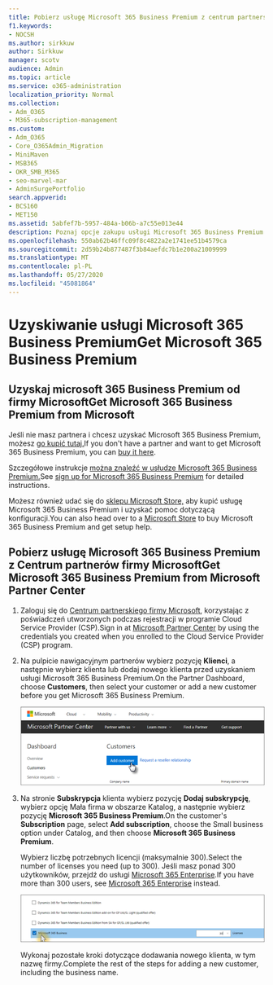 ```yaml
---
title: Pobierz usługę Microsoft 365 Business Premium z centrum partnerskiego
f1.keywords:
- NOCSH
ms.author: sirkkuw
author: Sirkkuw
manager: scotv
audience: Admin
ms.topic: article
ms.service: o365-administration
localization_priority: Normal
ms.collection:
- Adm_O365
- M365-subscription-management
ms.custom:
- Adm_O365
- Core_O365Admin_Migration
- MiniMaven
- MSB365
- OKR_SMB_M365
- seo-marvel-mar
- AdminSurgePortfolio
search.appverid:
- BCS160
- MET150
ms.assetid: 5abfef7b-5957-484a-b06b-a7c55e013e44
description: Poznaj opcje zakupu usługi Microsoft 365 Business Premium i instrukcje krok po kroku dotyczące zakupu go w Centrum partnerów firmy Microsoft.
ms.openlocfilehash: 550ab62b46ffc09f8c4822a2e1741ee51b4579ca
ms.sourcegitcommit: 2d59b24b877487f3b84aefdc7b1e200a21009999
ms.translationtype: MT
ms.contentlocale: pl-PL
ms.lasthandoff: 05/27/2020
ms.locfileid: "45081864"
---
```

# <a name="get-microsoft-365-business-premium"></a><span data-ttu-id="f13b1-103">Uzyskiwanie usługi Microsoft 365 Business Premium</span><span class="sxs-lookup"><span data-stu-id="f13b1-103">Get Microsoft 365 Business Premium</span></span>

## <a name="get-microsoft-365-business-premium-from-microsoft"></a><span data-ttu-id="f13b1-104">Uzyskaj microsoft 365 Business Premium od firmy Microsoft</span><span class="sxs-lookup"><span data-stu-id="f13b1-104">Get Microsoft 365 Business Premium from Microsoft</span></span>

<span data-ttu-id="f13b1-105">Jeśli nie masz partnera i chcesz uzyskać Microsoft 365 Business Premium, możesz [go kupić tutaj.](https://www.microsoft.com/en-US/microsoft-365/business)</span><span class="sxs-lookup"><span data-stu-id="f13b1-105">If you don't have a partner and want to get Microsoft 365 Business Premium, you can [buy it here](https://www.microsoft.com/en-US/microsoft-365/business).</span></span>

<span data-ttu-id="f13b1-106">Szczegółowe instrukcje [można znaleźć w usłudze Microsoft 365 Business Premium.](sign-up.md)</span><span class="sxs-lookup"><span data-stu-id="f13b1-106">See [sign up for Microsoft 365 Business Premium](sign-up.md) for detailed instructions.</span></span>

<span data-ttu-id="f13b1-107">Możesz również udać się do [sklepu Microsoft Store,](https://www.microsoft.com/en-us/store/locations/find-a-store?icid=en_US_Store_UH_FAS) aby kupić usługę Microsoft 365 Business Premium i uzyskać pomoc dotyczącą konfiguracji.</span><span class="sxs-lookup"><span data-stu-id="f13b1-107">You can also head over to a [Microsoft Store](https://www.microsoft.com/en-us/store/locations/find-a-store?icid=en_US_Store_UH_FAS) to buy Microsoft 365 Business Premium and get setup help.</span></span>
  
## <a name="get-microsoft-365-business-premium-from-microsoft-partner-center"></a><span data-ttu-id="f13b1-108">Pobierz usługę Microsoft 365 Business Premium z Centrum partnerów firmy Microsoft</span><span class="sxs-lookup"><span data-stu-id="f13b1-108">Get Microsoft 365 Business Premium from Microsoft Partner Center</span></span>

1. <span data-ttu-id="f13b1-109">Zaloguj się do [Centrum partnerskiego firmy Microsoft](https://go.microsoft.com/fwlink/p/?linkid=849910), korzystając z poświadczeń utworzonych podczas rejestracji w programie Cloud Service Provider (CSP).</span><span class="sxs-lookup"><span data-stu-id="f13b1-109">Sign in at [Microsoft Partner Center](https://go.microsoft.com/fwlink/p/?linkid=849910) by using the credentials you created when you enrolled to the Cloud Service Provider (CSP) program.</span></span> 
    
2. <span data-ttu-id="f13b1-110">Na pulpicie nawigacyjnym partnerów wybierz pozycję **Klienci**, a następnie wybierz klienta lub dodaj nowego klienta przed uzyskaniem usługi Microsoft 365 Business Premium.</span><span class="sxs-lookup"><span data-stu-id="f13b1-110">On the Partner Dashboard, choose **Customers**, then select your customer or add a new customer before you get Microsoft 365 Business Premium.</span></span>
    
    ![W centrum partnerów firmy Microsoft dodaj klienta.](../media/ec807d07-bbd2-411f-8fe1-c644cf9a3882.png)
  
3. <span data-ttu-id="f13b1-112">Na stronie **Subskrypcja** klienta wybierz pozycję **Dodaj subskrypcję**, wybierz opcję Mała firma w obszarze Katalog, a następnie wybierz pozycję **Microsoft 365 Business Premium**.</span><span class="sxs-lookup"><span data-stu-id="f13b1-112">On the customer's **Subscription** page, select **Add subscription**, choose the Small business option under Catalog, and then choose **Microsoft 365 Business Premium**.</span></span>
    
    <span data-ttu-id="f13b1-113">Wybierz liczbę potrzebnych licencji (maksymalnie 300).</span><span class="sxs-lookup"><span data-stu-id="f13b1-113">Select the number of licenses you need (up to 300).</span></span> <span data-ttu-id="f13b1-114">Jeśli masz ponad 300 użytkowników, przejdź do usługi [Microsoft 365 Enterprise](https://go.microsoft.com/fwlink/p/?linkid=862316).</span><span class="sxs-lookup"><span data-stu-id="f13b1-114">If you have more than 300 users, see [Microsoft 365 Enterprise](https://go.microsoft.com/fwlink/p/?linkid=862316) instead.</span></span> 
    
    ![Na stronie Nowa subskrypcja wybierz pozycję Mała firma.](../media/52d99e89-2175-4974-84bb-dd626048541b.png)
  
    <span data-ttu-id="f13b1-116">Wykonaj pozostałe kroki dotyczące dodawania nowego klienta, w tym nazwę firmy.</span><span class="sxs-lookup"><span data-stu-id="f13b1-116">Complete the rest of the steps for adding a new customer, including the business name.</span></span>
    


